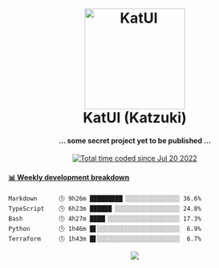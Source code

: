 <h1 align="center">
  <img src="https://kokecacao.me/static/img/katzuki.png" alt="KatUI" width="200">
  <br>KatUI (Katzuki)<br>
</h1>

<h4 align="center">... some secret project yet to be published ...</h4>

<p align="center">
  <a href="https://wakatime.com/@5d39136d-911d-4ceb-9dae-178d9dbef0cd"><img src="https://wakatime.com/badge/user/5d39136d-911d-4ceb-9dae-178d9dbef0cd.svg" alt="Total time coded since Jul 20 2022" /></a>
</p>

<!-- waka-box start -->
#### <a href="https://gist.github.com/5db7183a9e07f1193716cb2b94e5d0e1" target="_blank">📊 Weekly development breakdown</a>
```text
Markdown      🕓 9h26m █████████▏░░░░░░░░░░░░░░░ 36.6%
TypeScript    🕓 6h23m ██████▏░░░░░░░░░░░░░░░░░░ 24.8%
Bash          🕓 4h27m ████▎░░░░░░░░░░░░░░░░░░░░ 17.3%
Python        🕓 1h46m █▋░░░░░░░░░░░░░░░░░░░░░░░  6.9%
Terraform     🕓 1h43m █▋░░░░░░░░░░░░░░░░░░░░░░░  6.7%
```
<!-- Powered by https://github.com/YouEclipse/waka-box-go . -->
<!-- waka-box end -->

<p align="center">
  <img src="https://count.getloli.com/get/@:koke_cacao?theme=rule34">
</p>
